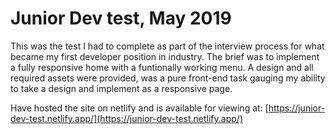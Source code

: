# Junior Dev test, May 2019

This was the test I had to complete as part of the interview process for what became my first developer position in industry. The brief was to implement a fully responsive home with a funtionally working menu. A design and all required assets were provided, was a pure front-end task gauging my ability to take a design and implement as a responsive page.

Have hosted the site on netlify and is available for viewing at: [https://junior-dev-test.netlify.app/](https://junior-dev-test.netlify.app/)
